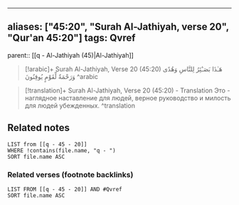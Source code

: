 
---
aliases: ["45:20", "Surah Al-Jathiyah, verse 20", "Qur'an 45:20"]
tags: Qvref
---

parent:: [[q - Al-Jathiyah (45)|Al-Jathiyah]]

> [!arabic]+ Surah Al-Jathiyah, Verse 20 (45:20)
> <span class="quran-arabic">هَـٰذَا بَصَـٰٓئِرُ لِلنَّاسِ وَهُدًى وَرَحْمَةٌ لِّقَوْمٍ يُوقِنُونَ</span>
^arabic

> [!translation]+ Surah Al-Jathiyah, Verse 20 (45:20) - Translation
> Это - наглядное наставление для людей, верное руководство и милость для людей убежденных.
^translation



## Related notes
```dataview
LIST from [[q - 45 - 20]]
WHERE !contains(file.name, "q - ")
SORT file.name ASC
```

### Related verses (footnote backlinks)
```dataview
LIST FROM [[q - 45 - 20]] AND #Qvref
SORT file.name ASC
```

